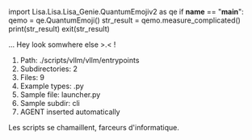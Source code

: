 
import Lisa.Lisa.Lisa_Genie.QuantumEmojiv2 as qe
if __name__ == "__main__":
  qemo = qe.QuantumEmoji()
  str_result = qemo.measure_complicated()
  print(str_result)
  exit(str_result)

... Hey look somwhere else >.< !

1. Path: ./scripts/vllm/vllm/entrypoints
2. Subdirectories: 2
3. Files: 9
4. Example types: .py
5. Sample file: launcher.py
6. Sample subdir: cli
7. AGENT inserted automatically

Les scripts se chamaillent, farceurs d'informatique.
